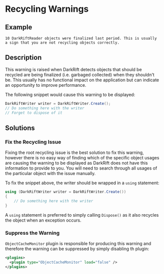 # Recycling Warnings
## Example
```
10 DarkRiftReader objects were finalized last period. This is usually a sign that you are not recycling objects correctly.
```

## Description
This warning is raised when DarkRift detects objects that should be recycled are being finalized (i.e. garbaged collected) when they shouldn't be. This usually has no functional impact on the application but can indicate an opportunity to improve performance.

The following snippet would cause this warning to be displayed:
```csharp
DarkRiftWriter writer = DarkRiftWriter.Create();
// Do something here with the writer
// Forget to dispose of it
```

## Solutions
### Fix the Recycling Issue
Fixing the root recycling issue is the best solution to fix this warning, however there is no easy way of finding which of the specific object usages are causing the warning to be displayed as DarkRift does not have this information to provide to you. You will need to search through all usages of the particular object with the issue manually.

To fix the snippet above, the writer should be wrapped in a `using` statement:
```csharp
using (DarkRiftWriter writer = DarkRiftWriter.Create())
{
    // Do something here with the writer
}
```

A `using` statement is preferred to simply calling `Dispose()` as it also recycles the object when an exception occurs.

### Suppress the Warning
`ObjectCacheMonitor` plugin is responsible for producing this warning and therefore the warning can be suppressed by simply disabling th plugin:
```xml
<plugins>
  <plugin type="ObjectCacheMonitor" load="false" />
</plugins>
```
